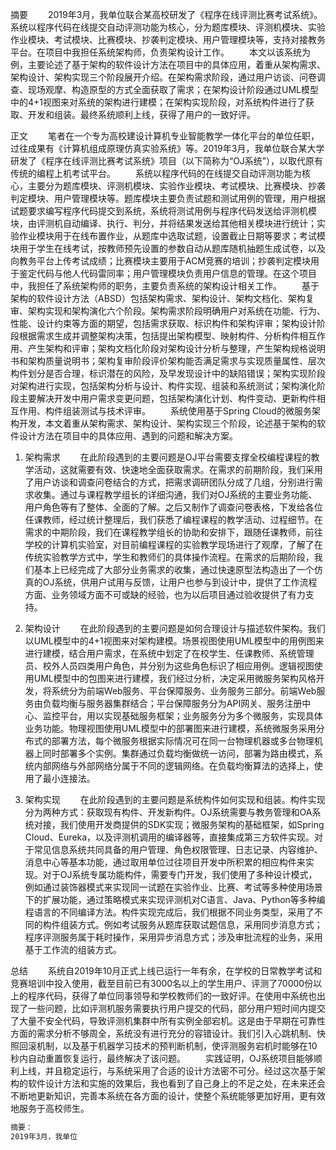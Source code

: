 摘要
  2019年3月，我单位联合某高校研发了《程序在线评测比赛考试系统》。系统以程序代码在线提交自动评测功能为核心，分为题库模块、评测机模块、实验作业模块、考试模块、比赛模块、抄袭判定模块、用户管理模块等，支持对接教务平台。在项目中我担任系统架构师，负责架构设计工作。
  本文以该系统为例，主要论述了基于架构的软件设计方法在项目中的具体应用，着重从架构需求、架构设计、架构实现三个阶段展开介绍。在架构需求阶段，通过用户访谈、问卷调查、现场观摩、构造原型的方式全面获取了需求；在架构设计阶段通过UML模型中的4+1视图来对系统的架构进行建模；在架构实现阶段，对系统构件进行了获取、开发和组装。最终系统顺利上线，获得了用户的一致好评。

正文
  笔者在一个专为高校建设计算机专业智能教学一体化平台的单位任职，过往成果有《计算机组成原理仿真实验系统》等。2019年3月，我单位联合某大学研发了《程序在线评测比赛考试系统》项目（以下简称为“OJ系统”），以取代原有传统的编程上机考试平台。
  系统以程序代码的在线提交自动评测功能为核心，主要分为题库模块、评测机模块、实验作业模块、考试模块、比赛模块、抄袭判定模块、用户管理模块等。题库模块主要负责试题和测试用例的管理，用户根据试题要求编写程序代码提交到系统，系统将测试用例与程序代码发送给评测机模块，由评测机自动编译、执行、判分，并将结果发送给其他相关模块进行统计；实验作业模块用于在线布置作业，从题库中选取试题，设置截止日期等要求；考试模块用于学生在线考试，按教师预先设置的参数自动从题库随机抽题生成试卷，以及向教务平台上传考试成绩；比赛模块主要用于ACM竞赛的培训；抄袭判定模块用于鉴定代码与他人代码雷同率；用户管理模块负责用户信息的管理。在这个项目中，我担任了系统架构师的职务，主要负责系统的架构设计相关工作。
  基于架构的软件设计方法（ABSD）包括架构需求、架构设计、架构文档化、架构复审、架构实现和架构演化六个阶段。架构需求阶段明确用户对系统在功能、行为、性能、设计约束等方面的期望，包括需求获取、标识构件和架构评审；架构设计阶段根据需求生成并调整架构决策，包括提出架构模型、映射构件、分析构件相互作用、产生架构和评审；架构文档化阶段对架构设计分析与整理，产生架构规格说明书和架构质量说明书；架构复审阶段评价架构能否满足需求与实现质量属性、层次构件划分是否合理，标识潜在的风险，及早发现设计中的缺陷错误；架构实现阶段对架构进行实现，包括架构分析与设计、构件实现、组装和系统测试；架构演化阶段主要解决开发中用户需求变更问题，包括架构演化计划、构件变动、更新构件相互作用、构件组装测试与技术评审。
  系统使用基于Spring Cloud的微服务架构开发，本文着重从架构需求、架构设计、架构实现三个阶段，论述基于架构的软件设计方法在项目中的具体应用、遇到的问题和解决方案。

1. 架构需求
  在此阶段遇到的主要问题是OJ平台需要支撑全校编程课程的教学活动，这就需要有效、快速地全面获取需求。在需求的前期阶段，我们采用了用户访谈和调查问卷结合的方式，把需求调研团队分成了几组，分别进行需求收集。通过与课程教学组长的详细沟通，我们对OJ系统的主要业务功能、用户角色等有了整体、全面的了解。之后又制作了调查问卷表格，下发给各位任课教师，经过统计整理后，我们获悉了编程课程的教学活动、过程细节。在需求的中期阶段，我们在课程教学组长的协助和安排下，跟随任课教师，前往学校的计算机实验室，对目前编程课程的实验教学现场进行了观摩，了解了在传统实验教学方式中，学生和教师们的具体操作流程。在需求的后期阶段，我们基本上已经完成了大部分业务需求的收集，通过快速原型法构造出了一个仿真的OJ系统，供用户试用与反馈，让用户也参与到设计中，提供了工作流程方面、业务领域方面不可或缺的经验，也为以后项目通过验收提供了有力支持。

2. 架构设计
  在此阶段遇到的主要问题是如何合理设计与描述软件架构。我们以UML模型中的4+1视图来对架构建模。场景视图使用UML模型中的用例图来进行建模，结合用户需求，在系统中划定了在校学生、任课教师、系统管理员、校外人员四类用户角色，并分别为这些角色标识了相应用例。逻辑视图使用UML模型中的包图来进行建模，我们经过分析，决定采用微服务架构风格开发，将系统分为前端Web服务、平台保障服务、业务服务三部分。前端Web服务由负载均衡与服务器集群结合；平台保障服务分为API网关、服务注册中心、监控平台，用以实现基础服务框架；业务服务分为多个微服务，实现具体业务功能。物理视图使用UML模型中的部署图来进行建模，系统微服务采用分布式的部署方法，每个微服务根据实际情况可在同一台物理机器或多台物理机器上同时部署多个实例。集群通过负载均衡做统一访问，部署为路由模式，系统内部网络与外部网络分属于不同的逻辑网络。在负载均衡算法的选择上，使用了最小连接法。

3. 架构实现
  在此阶段遇到的主要问题是系统构件如何实现和组装。构件实现分为两种方式：获取现有构件、开发新构件。OJ系统需要与教务管理和OA系统对接，我们使用开发商提供的SDK实现；微服务架构的基础框架，如Spring Cloud、Eureka，以及评测机调用的编译器等，直接集成第三方软件实现。对于常见信息系统共同具备的用户管理、角色权限管理、日志记录、内容维护、消息中心等基本功能，通过取用单位过往项目开发中所积累的相应构件来实现。对于OJ系统专属功能构件，需要专门开发，我们使用了多种设计模式，例如通过装饰器模式来实现同一试题在实验作业、比赛、考试等多种使用场景下的扩展功能，通过策略模式来实现评测机对C语言、Java、Python等多种编程语言的不同编译方法。构件实现完成后，我们根据不同业务类型，采用了不同的构件组装方式。例如考试服务从题库获取试题信息，采用同步消息方式；程序评测服务属于耗时操作，采用异步消息方式；涉及审批流程的业务，采用基于工作流的组装方式。

总结
  系统自2019年10月正式上线已运行一年有余，在学校的日常教学考试和竞赛培训中投入使用，截至目前已有3000名以上的学生用户、评测了70000份以上的程序代码，获得了单位同事领导和学校教师们的一致好评。在使用中系统也出现了一些问题，比如评测机服务需要执行用户提交的代码，部分用户短时间内提交了大量不安全代码，导致评测机集群中所有实例全部宕机。这是由于早期在可靠性方面的需求分析不够周全，系统没有进行充分的容错设计。我们引入心跳机制、快照回滚机制，以及基于机器学习技术的预判断机制，使评测服务宕机时能够在10秒内自动重置恢复运行，最终解决了该问题。
  实践证明，OJ系统项目能够顺利上线，并且稳定运行，与系统采用了合适的设计方法密不可分。经过这次基于架构的软件设计方法和实施的效果后，我也看到了自己身上的不足之处，在未来还会不断地更新知识，完善本系统在各方面的设计，使整个系统能够更加好用，更有效地服务于高校师生。



```bash
摘要：
2019年3月，我单位


```























